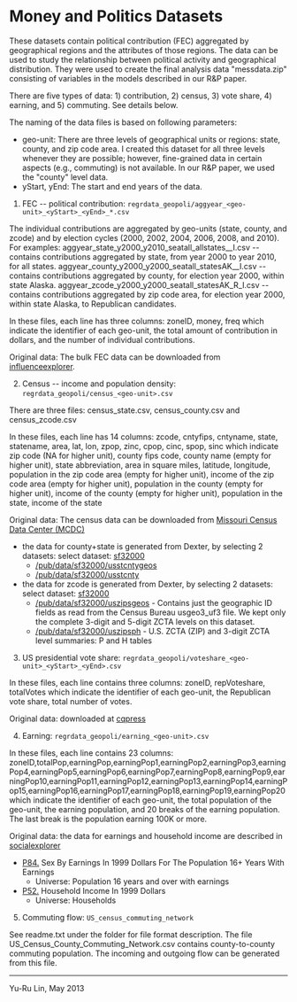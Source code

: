 Money and Politics Datasets
===========================

These datasets contain political contribution (FEC) aggregated by geographical regions and the attributes of those regions. The data can be used to study the relationship between political activity and geographical distribution. They were used to create the final analysis data "messdata.zip" consisting of variables in the models described in our R&P paper.

There are five types of data: 1) contribution, 2) census, 3) vote share, 4) earning, and 5) commuting. See details below.

The naming of the data files is based on following parameters:
* geo-unit: There are three levels of geographical units or regions: state, county, and zip code area. I created this dataset for all three levels whenever they are possible; however, fine-grained data in certain aspects (e.g., commuting) is not available. In our R&P paper, we used the "county" level data.
* yStart, yEnd: The start and end years of the data.


1) FEC -- political contribution: `regrdata_geopoli/aggyear_<geo-unit>_<yStart>_<yEnd>_*.csv`

The individual contributions are aggregated by geo-units (state, county, and zcode) and by election cycles (2000, 2002, 2004, 2006, 2008, and 2010). 
For examples:
aggyear_state_y2000_y2010_seatall_allstates__I.csv -- contains contributions aggregated by state, from year 2000 to year 2010, for all states.
aggyear_county_y2000_y2000_seatall_statesAK__I.csv -- contains contributions aggregated by county, for election year 2000, within state Alaska.
aggyear_zcode_y2000_y2000_seatall_statesAK_R_I.csv -- contains contributions aggregated by zip code area, for election year 2000, within state Alaska, to Republican candidates.

In these files, each line has three columns: 
zoneID, money, freq
which indicate the identifier of each geo-unit, the total amount of contribution in dollars, and the number of individual contributions.

Original data: The bulk FEC data can be downloaded from [influenceexplorer](http://data.influenceexplorer.com/bulk/).

2) Census -- income and population density: `regrdata_geopoli/census_<geo-unit>.csv` 

There are three files: census_state.csv, census_county.csv and census_zcode.csv

In these files, each line has 14 columns: 
zcode, cntyfips, cntyname, state, statename, area, lat, lon, zpop, zinc, cpop, cinc, spop, sinc
which indicate zip code (NA for higher unit), county fips code, county name (empty for higher unit), state abbreviation, area in square miles, latitude, longitude, population in the zip code area (empty for higher unit), income of the zip code area (empty for higher unit), population in the county (empty for higher unit), income of the county (empty for higher unit), population in the state, income of the state

Original data: The census data can be downloaded from [Missouri Census Data Center (MCDC)](http://mcdc.missouri.edu/cgi-bin/uexplore?/pub/data/sf32000)
- the data for county+state is generated from Dexter, by selecting 2 datasets:
select dataset: [sf32000](http://mcdc.missouri.edu/cgi-bin/uexplore?/pub/data/sf32000)
	- [/pub/data/sf32000/usstcntygeos](http://mcdc2.missouri.edu/cgi-bin/broker?_PROGRAM=websas.uex2dex.sas&_SERVICE=appdev&path=/pub/data/sf32000&dset=usstcntygeos&view=0)             
	- [/pub/data/sf32000/usstcnty](http://mcdc2.missouri.edu/cgi-bin/broker?_PROGRAM=websas.uex2dex.sas&_SERVICE=appdev&path=/pub/data/sf32000&dset=usstcnty&view=0)        	
- the data for zcode is generated from Dexter, by selecting 2 datasets:
select dataset: [sf32000](http://mcdc.missouri.edu/cgi-bin/uexplore?/pub/data/sf32000)
	- [/pub/data/sf32000/uszipsgeos](http://mcdc2.missouri.edu/cgi-bin/broker?_PROGRAM=websas.uex2dex.sas&_SERVICE=appdev&path=/pub/data/sf32000&dset=uszipsgeos&view=0) - Contains just the geographic ID fields as read from the Census Bureau usgeo3_uf3 file. We kept only the complete 3-digit and 5-digit ZCTA levels on this dataset.
	- [/pub/data/sf32000/uszipsph](http://mcdc2.missouri.edu/cgi-bin/broker?_PROGRAM=websas.uex2dex.sas&_SERVICE=appdev&path=/pub/data/sf32000&dset=uszipsph&view=0) - U.S. ZCTA (ZIP) and 3-digit ZCTA level summaries: P and H tables       

3) US presidential vote share: `regrdata_geopoli/voteshare_<geo-unit>_<yStart>_<yEnd>.csv`

In these files, each line contains three columns:
zoneID, repVoteshare, totalVotes
which indicate the identifier of each geo-unit, the Republican vote share, total number of votes.

Original data: downloaded at [cqpress](http://guides.library.harvard.edu/hks/federal)<!--(http://library.cqpress.com.ezp-prod1.hul.harvard.edu/elections/export.php)-->

4) Earning: `regrdata_geopoli/earning_<geo-unit>.csv`

In these files, each line contains 23 columns:
zoneID,totalPop,earningPop,earningPop1,earningPop2,earningPop3,earningPop4,earningPop5,earningPop6,earningPop7,earningPop8,earningPop9,earningPop10,earningPop11,earningPop12,earningPop13,earningPop14,earningPop15,earningPop16,earningPop17,earningPop18,earningPop19,earningPop20
which indicate the identifier of each geo-unit, the total population of the geo-unit, the earning population, and 20 breaks of the earning population. The last break is the population earning 100K or more.

Original data: the data for earnings and household income are described in [socialexplorer](http://www.socialexplorer.com/)    
- [P84.](http://www.socialexplorer.com/pub/reportdata/metabrowser.aspx?survey=C2000&ds=Summary+File+3&table=P084&header=True) Sex By Earnings In 1999 Dollars For The Population 16+ Years With Earnings
	- Universe: Population 16 years and over with earnings    
- [P52.](http://www.socialexplorer.com/pub/reportdata/metabrowser.aspx?survey=C2000&ds=Summary+File+3&table=P052&header=True)	Household Income In 1999 Dollars
	- Universe: Households

5) Commuting flow: `US_census_commuting_network`

See readme.txt under the folder for file format description.
The file US_Census_County_Commuting_Network.csv contains county-to-county commuting population. The incoming and outgoing flow can be generated from this file. 


------------------------------------------------
Yu-Ru Lin, May 2013
